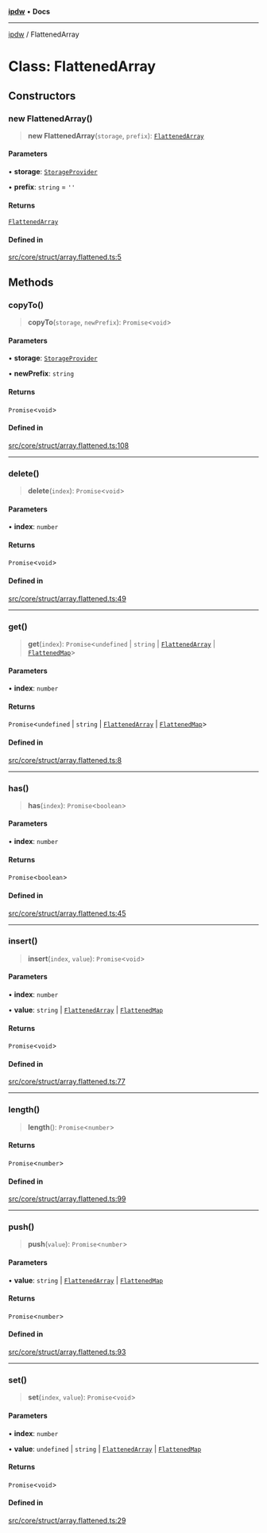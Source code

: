 [**ipdw**](../README.md) • **Docs**

***

[ipdw](../globals.md) / FlattenedArray

# Class: FlattenedArray

## Constructors

### new FlattenedArray()

> **new FlattenedArray**(`storage`, `prefix`): [`FlattenedArray`](FlattenedArray.md)

#### Parameters

• **storage**: [`StorageProvider`](../interfaces/StorageProvider.md)

• **prefix**: `string` = `''`

#### Returns

[`FlattenedArray`](FlattenedArray.md)

#### Defined in

[src/core/struct/array.flattened.ts:5](https://github.com/ansi-code/ipdw/blob/d3334c70f49293ce3e0ff61a485778d41bda3a8d/src/core/struct/array.flattened.ts#L5)

## Methods

### copyTo()

> **copyTo**(`storage`, `newPrefix`): `Promise`\<`void`\>

#### Parameters

• **storage**: [`StorageProvider`](../interfaces/StorageProvider.md)

• **newPrefix**: `string`

#### Returns

`Promise`\<`void`\>

#### Defined in

[src/core/struct/array.flattened.ts:108](https://github.com/ansi-code/ipdw/blob/d3334c70f49293ce3e0ff61a485778d41bda3a8d/src/core/struct/array.flattened.ts#L108)

***

### delete()

> **delete**(`index`): `Promise`\<`void`\>

#### Parameters

• **index**: `number`

#### Returns

`Promise`\<`void`\>

#### Defined in

[src/core/struct/array.flattened.ts:49](https://github.com/ansi-code/ipdw/blob/d3334c70f49293ce3e0ff61a485778d41bda3a8d/src/core/struct/array.flattened.ts#L49)

***

### get()

> **get**(`index`): `Promise`\<`undefined` \| `string` \| [`FlattenedArray`](FlattenedArray.md) \| [`FlattenedMap`](FlattenedMap.md)\>

#### Parameters

• **index**: `number`

#### Returns

`Promise`\<`undefined` \| `string` \| [`FlattenedArray`](FlattenedArray.md) \| [`FlattenedMap`](FlattenedMap.md)\>

#### Defined in

[src/core/struct/array.flattened.ts:8](https://github.com/ansi-code/ipdw/blob/d3334c70f49293ce3e0ff61a485778d41bda3a8d/src/core/struct/array.flattened.ts#L8)

***

### has()

> **has**(`index`): `Promise`\<`boolean`\>

#### Parameters

• **index**: `number`

#### Returns

`Promise`\<`boolean`\>

#### Defined in

[src/core/struct/array.flattened.ts:45](https://github.com/ansi-code/ipdw/blob/d3334c70f49293ce3e0ff61a485778d41bda3a8d/src/core/struct/array.flattened.ts#L45)

***

### insert()

> **insert**(`index`, `value`): `Promise`\<`void`\>

#### Parameters

• **index**: `number`

• **value**: `string` \| [`FlattenedArray`](FlattenedArray.md) \| [`FlattenedMap`](FlattenedMap.md)

#### Returns

`Promise`\<`void`\>

#### Defined in

[src/core/struct/array.flattened.ts:77](https://github.com/ansi-code/ipdw/blob/d3334c70f49293ce3e0ff61a485778d41bda3a8d/src/core/struct/array.flattened.ts#L77)

***

### length()

> **length**(): `Promise`\<`number`\>

#### Returns

`Promise`\<`number`\>

#### Defined in

[src/core/struct/array.flattened.ts:99](https://github.com/ansi-code/ipdw/blob/d3334c70f49293ce3e0ff61a485778d41bda3a8d/src/core/struct/array.flattened.ts#L99)

***

### push()

> **push**(`value`): `Promise`\<`number`\>

#### Parameters

• **value**: `string` \| [`FlattenedArray`](FlattenedArray.md) \| [`FlattenedMap`](FlattenedMap.md)

#### Returns

`Promise`\<`number`\>

#### Defined in

[src/core/struct/array.flattened.ts:93](https://github.com/ansi-code/ipdw/blob/d3334c70f49293ce3e0ff61a485778d41bda3a8d/src/core/struct/array.flattened.ts#L93)

***

### set()

> **set**(`index`, `value`): `Promise`\<`void`\>

#### Parameters

• **index**: `number`

• **value**: `undefined` \| `string` \| [`FlattenedArray`](FlattenedArray.md) \| [`FlattenedMap`](FlattenedMap.md)

#### Returns

`Promise`\<`void`\>

#### Defined in

[src/core/struct/array.flattened.ts:29](https://github.com/ansi-code/ipdw/blob/d3334c70f49293ce3e0ff61a485778d41bda3a8d/src/core/struct/array.flattened.ts#L29)
